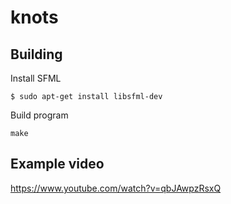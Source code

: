 # knots

## Building
Install SFML

```$ sudo apt-get install libsfml-dev```

Build program

```make```

## Example video
https://www.youtube.com/watch?v=qbJAwpzRsxQ

